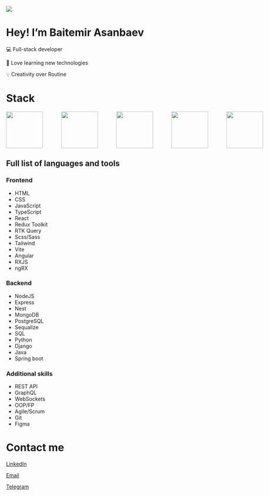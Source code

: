 <img src='https://i.pinimg.com/originals/16/69/e5/1669e57761ccc67fa5e31a09a54764d0.gif'/>

# Hey! I’m Baitemir Asanbaev


💻 Full-stack developer

📖 Love learning new technologies

💡 Creativity over Routine

# Stack

<div style="display: flex">
  <img style="margin-right: 50px" src='https://ionicframework.jp/docs/icons/logo-react-icon.png' width='100'/>
  <img style="margin-right: 50px" src='https://miro.medium.com/v2/resize:fit:800/1*v2vdfKqD4MtmTSgNP0o5cg.png' width='100'/>
  <img style="margin-right: 50px" src='https://upload.wikimedia.org/wikipedia/commons/thumb/9/99/Unofficial_JavaScript_logo_2.svg/1200px-Unofficial_JavaScript_logo_2.svg.png' width='100'/>
  <img style="margin-right: 50px" src='https://upload.wikimedia.org/wikipedia/commons/thumb/a/a8/NestJS.svg/1200px-NestJS.svg.png' width='100'/>
  <img style="margin-right: 50px" src='https://platri.de/wp-content/uploads/2024/01/Angular-Framework-e1649312852136.png' width='100'/>
</div>

## Full list of languages and tools

### Frontend
- HTML
- CSS
- JavaScript
- TypeScript
- React
- Redux Toolkit
- RTK Query
- Scss/Sass
- Tailwind
- Vite
- Angular
- RXJS
- ngRX

### Backend

- NodeJS
- Express
- Nest
- MongoDB
- PostgreSQL
- Sequalize
- SQL
- Python
- Django
- Java
- Spring boot

### Additional skills

- REST API
- GraphQL
- WebSockets
- OOP/FP
- Agile/Scrum
- Git
- Figma

# Contact me

[LinkedIn](https://www.linkedin.com/in/baitemir/)

<a href="mailto:baitemir1706@gmail.com_">Email</a>

[Telegram](https://t.me/baitemir17)

